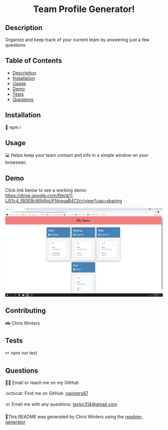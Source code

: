 
  <h1 align="center">Team Profile Generator!</h1>

## Description
Organize and keep track of your current team by answering just a few questions
## Table of Contents
- [Description](#description)
- [Installation](#installation)
- [Usage](#usage)
- [Demo](#demo)
- [Tests](#tests)
- [Questions](#questions)
## Installation
💾 npm i
## Usage
💻 Helps keep your team contact and info in a simple window on your browswer.
## Demo

Click link below to see a working demo: <br>
https://drive.google.com/file/d/1-IJ51c4_fBSEBcWIkRoUFNnayaB472cr/view?usp=sharing

![team](./images/team.png)

## Contributing
👪 Chris Winters
## Tests
✏️ npm run test
## Questions
🙋‍♂️ Email or reach me on my GitHub <br />
<br />
:octocat: Find me on GitHub: [cwinters87](https://github.com/cwinters87)<br />
<br />
✉️ Email me with any questions: taylor314@gmail.com<br /><br />
🌟This README was generated by Chris Winters using the [readme-generator](https://github.com/cwinters87/readme-generator)
